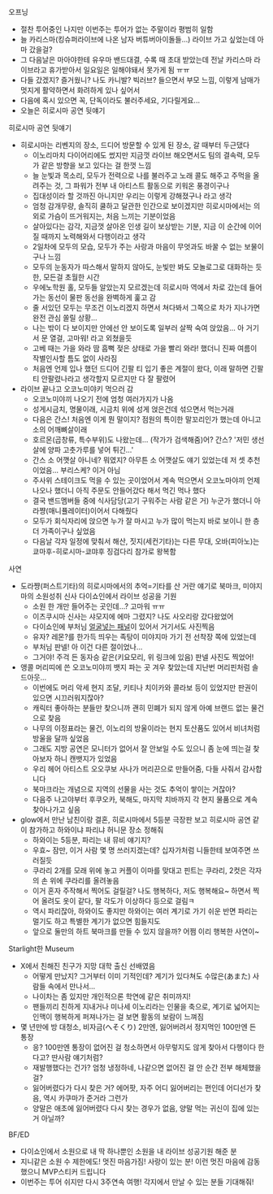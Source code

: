 오프닝

- 절찬 투어중인 나지만 이번주는 투어가 없는 주말이라 평범히 일함
- 늘 카리스마(킹슈퍼라이브에 나온 남자 버튜버아이돌들...) 라이브 가고 싶었는데 아마 갔을걸?
- 그 다음날은 마아야한테 유우마 밴드대결, 수록 때 초대 받았는데 전날 카리스마 라이브라고 휴가받아서 일요일은 일해야돼서 못가게 됨 ㅠㅠ
- 다들 갔겠지? 즐거웠니? 나도 카니발? 빅러브? 들으면서 부모 느낌, 이렇게 남매가 멋지게 활약하면서 화려하게 있나 싶어서
- 다음에 혹시 있으면 꼭, 단독이라도 불러주세요, 기다릴게요...
- 오늘은 히로시마 공연 뒷얘기

히로시마 공연 뒷얘기
- 히로시마는 리벤지의 장소, 드디어 방문할 수 있게 된 장소, 갈 때부터 두근댔다
  - 이노리마치 다이어리에도 썼지만 지금껏 라이브 해오면서도 팀의 결속력, 모두가 같은 방향을 보고 있다는 걸 한껏 느낌
  - 늘 눈빛과 목소리, 모두가 전력으로 나를 불러주고 노래 콜도 해주고 주먹을 올려주는 것, 그 파워가 전부 내 아티스트 활동으로 키워온 풍경이구나
  - 집대성이라 할 것까진 아니지만 우리는 이렇게 강해졌구나 라고 생각
  - 엄청 감개무량, 솔직히 쿨하고 달관한 인간으로 보이겠지만 히로시마에서는 의외로 가슴이 뜨거워지는, 처음 느끼는 기분이었음
  - 살아있다는 감각, 지금껏 살아온 인생 길이 보상받는 기분, 지금 이 순간에 이어질 때까지 노력해와서 다행이라고 생각
  - 2일차에 모두의 모습, 모두가 주는 사랑과 마음이 무엇과도 바꿀 수 없는 보물이구나 느낌
  - 모두의 눈동자가 따스해서 말하지 않아도, 눈빛만 봐도 모놀로그로 대화하는 듯한, 모든걸 초월한 시간
  - 우에노학원 홀, 모두들 알았는지 모르겠는데 히로시마 역에서 차로 갔는데 들어가는 동선이 물판 동선을 완벽하게 훑고 감
  - 줄 서있던 모두는 무조건 이노리겠지 하면서 쳐다봐서 그쪽으로 차가 지나가면 완전 관심 쏠릴 상황... 
  - 나는 밖이 다 보이지만 안에선 안 보이도록 일부러 살짝 숙여 앉았음... 아 거기서 문 열걸, 고마워! 라고 외쳤을듯
  - 고베 때는 가을 와라 땀 흠뻑 젖은 상태로 가을 빨리 와라! 했더니 진짜 여름이 작별인사할 틈도 없이 사라짐
  - 처음엔 언제 입나 했던 드디어 긴팔 티 입기 좋은 계절이 왔다, 이래 말하면 긴팔 티 안팔렸나라고 생각할지 모르지만 다 잘 팔렸어
- 라이브 끝나고 오코노미야키 먹으러 감
  - 오코노미야끼 나오기 전에 엄청 여러가지가 나옴
  - 성게시금치, 명물이래, 시금치 위에 성게 얹은건데 섞으면서 먹는거래
  - 다음은 간스! 처음엔 이게 뭔 말이지? 점원의 특이한 말꼬리인가 했는데 아니고 소의 어깨뼈살이래
  - 호르몬(곱창류, 특수부위)도 나왔는데... (작가가 검색해줌)어? 간스? '저민 생선살에 양파 고춧가루를 넣어 튀긴...'
  - 간스 소 어깻살 아니네? 뭐였지? 아무튼 소 어깻살도 얘기 있었는데 저 셋 추천이었음... 부리스케? 이거 아님
  - 주사위 스테이크도 먹을 수 있는 곳이었어서 계속 먹으면서 오코노마야끼 언제 나오나 했더니 아직 주문도 안들어갔다 해서 먹긴 먹나 했다
  - 결국 밴드멤버들 중에 식사담당(고기 구워주는 사람 같은 거) 누군가 했더니 아라쨩(매니퓰레이터)이어서 다해줬다
  - 모두가 회식자리에 앉으면 누가 잘 마시고 누가 많이 먹는지 바로 보이니 한 층 더 가족이구나 싶었음
  - 다음날 각자 일정에 맞춰서 해산, 짓지(세컨기타)는 다른 무대, 오바(피아노)는 쿄마후-히로시마-쿄먀후 징검다리 참가로 왕복함

사연
- 도라쨩(퍼스트기타)의 히로시마에서의 추억=기타를 산 거란 얘기로 북마크, 미야지마의 소원성취 신사 다이쇼인에서 라이브 성공을 기원
  - 소원 한 개만 들어주는 곳인데...? 고마워 ㅠㅠ
  - 이츠쿠시마 신사는 샤모지에 에마 그렸지? 나도 사오리랑 갔다왔었어
  - 다이쇼인에 부처님 [얼굴넣는 패널](https://tabetainjya.com/archives/hatsukaichi2/post_2418/)이 있어서 거기서도 사진찍음
  - 유자? 레몬?를 한가득 띄우는 족탕이 미야지마 가기 전 선착장 쪽에 있었는데
  - 부처님 판넬! 아 이건 다른 절이었나...
  - 그거야! 주걱 든 동자승 같은(키요모리, 위 링크에 있음) 판넬 사진도 찍었어!
- 앵콜 머리띠에 쓴 오코노미야끼 뱃지 파는 곳 겨우 찾았는데 지난번 머리핀처럼 솔드아웃...
  - 이번에도 머리 악세 현지 조달, 키티나 치이카와 콜라보 등이 있었지만 판권이 있으면 시끄러워지잖아?
  - 캐릭터 좋아하는 분들만 찾으니까 괜히 민폐가 되지 않게 아예 브랜드 없는 물건으로 찾음
  - 나무의 이정표라는 물건, 이노리의 방울이라는 현지 토산품도 있어서 비녀처럼 방울을 달까 싶었음
  - 그래도 지방 공연은 모니터가 없어서 잘 안보일 수도 있으니 좀 눈에 띄는걸 찾아보자 하니 캔뱃지가 있었음
  - 우리 헤어 아티스트 오오쿠보 사나가 머리끈으로 만들어줌, 다들 사줘서 감사합니다
  - 북마크라는 개념으로 지역의 선물을 사는 것도 추억이 쌓이는 거잖아?
  - 다음주 나고야부터 후쿠오카, 북해도, 마지막 치바까지 각 현지 물품으로 계속 찾아나가고 싶음
- glow에서 만난 남친이랑 결혼, 히로시마에서 5등분 극장판 보고 히로시마 공연 같이 참가하고 하와이냐 파리냐 허니문 장소 정해줘
  - 하와이는 5등분, 파리는 내 뮤비 얘기지?
  - 우효~ 잠만, 이거 사람 몇 명 쓰러지겠는데? 십자가처럼 니들한테 보여주면 쓰러질듯
  - 쿠라리 2개를 모래 위에 놓고 커플이 이마를 맞대고 핀트는 쿠라리, 2컷은 각자의 손 위에 쿠라리를 올려놓음
  - 이거 혼자 주작해서 찍어도 걸릴걸? 나도 행복하다, 저도 행복해요~ 하면서 찍어 올려도 옷이 같다, 팔 각도가 이상하다 등으로 걸림ㅋ
  - 역시 파리잖아, 하와이도 좋지만 하와이는 여러 계기로 가기 쉬운 반면 파리는 멀기도 하고 특별한 계기가 없으면 힘들지도
  - 앞으로 둘만의 하트 북마크를 만들 수 있지 않을까? 어쩜 이리 행복한 사연이~

Starlight한 Museum
- X에서 친해진 친구가 지망 대학 출신 선배였음
  - 어떻게 만났지? 그거부터 이미 기적인데? 계기가 있다쳐도 수많은(あまた) 사람들 속에서 만나서...
  - 나이차는 좀 있지만 개인적으론 학연에 같은 취미까지!
  - 팬들끼리 친하게 지내거나 미나세 이노리라는 인물을 축으로, 계기로 넓어지는 인맥이 행복하게 퍼져나가는 걸 보면 활동의 보람이 느껴짐
- 몇 년만에 방 대청소, 비자금(へそくり) 2만엔, 잃어버려서 정지먹인 100만엔 든 통장
  - 응? 100만엔 통장이 없어진 걸 청소하면서 아무렇지도 않게 찾아서 다행이다 한다고? 딴사람 얘기처럼?
  - 재발행했다는 건가? 엄청 냉정하네, 나같으면 없어진 걸 안 순간 전부 해체했을걸?
  - 잃어버렸다가 다시 찾은 거? 에어팟, 자주 어디 잃어버리는 편인데 어디선가 찾음, 역시 카쿠마가 준거라 그런가
  - 양말은 애초에 잃어버렸다 다시 찾는 경우가 없음, 양말 먹는 귀신이 집에 있는거 아닐까?

BF/ED
- 다이쇼인에서 소원으로 내 딱 하나뿐인 소원을 내 라이브 성공기원 해준 분
- 지니같은 소원 수 제한에도! 멋진 마음가짐! 사랑이 있는 분!  이런 멋진 마음에 감동했으니 MVP스티커 드립니다
- 이번주는 투어 쉬지만 다시 3주연속 여행! 각지에서 만날 수 있는 분들 기대해줘!
